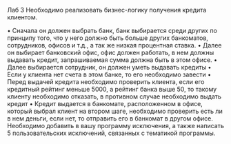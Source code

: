 Лаб 3
Необходимо реализовать бизнес-логику получения кредита клиентом. 

• Сначала он должен выбрать банк, банк выбирается среди других по принципу того, что у него должно быть больше других банкоматов, сотрудников, офисов и т.д., а так же низкая процентная ставка. 
• Далее  он  выбирает  банковский  офис,  офис  должен  работать,  в  нем должны выдавать кредит, запрашиваемая сумма должна быть в этом офисе. 
• Далее выбирается сотрудник, он должен уметь выдавать кредиты
• Если у клиента нет счета в этом банке, то его необходимо завести
• Перед  выдачей  кредита  необходимо  проверить  клиента,  если  его кредитный рейтинг меньше 5000, а рейтинг банка выше 50, то такому клиенту необходимо отказать, в противном случае необходимо выдать кредит
• Кредит выдается в банкомате, расположенном в офисе, который выбрал клиент на втором шаге, необходимо проверить есть ли в нем деньги, если нет, то отправить его в банкомат в другом офисе.
Необходимо добавить в вашу программу исключения, а также написать 5 пользовательских исключений, связанных с тематикой программы. 
